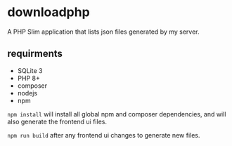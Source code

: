 # downloadphp

A PHP Slim application that lists json files generated by my server.  

## requirments

- SQLite 3
- PHP 8+
- composer
- nodejs
- npm

`npm install` will install all global npm and composer dependencies, and will also generate the frontend ui files.  

`npm run build` after any frontend ui changes to generate new files.  
